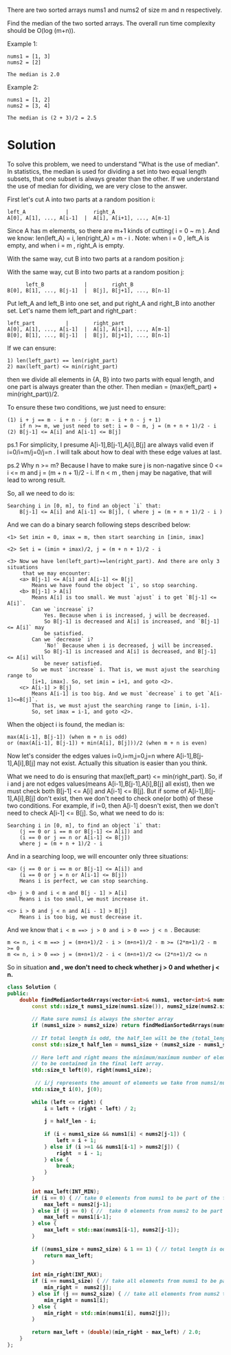 There are two sorted arrays nums1 and nums2 of size m and n respectively.

Find the median of the two sorted arrays. The overall run time complexity should be O(log (m+n)).
    
Example 1:

```
nums1 = [1, 3]
nums2 = [2]

The median is 2.0
```

Example 2:
```
nums1 = [1, 2]
nums2 = [3, 4]

The median is (2 + 3)/2 = 2.5
```

# Solution

To solve this problem, we need to understand "What is the use of median". In statistics, the median is used for dividing a set into two equal length subsets, that one subset is always greater than the other. If we understand the use of median for dividing, we are very close to the answer.

First let's cut A into two parts at a random position i:
    
```
left_A             |        right_A
A[0], A[1], ..., A[i-1]  |  A[i], A[i+1], ..., A[m-1]
```

Since A has m elements, so there are m+1 kinds of cutting( i = 0 ~ m ). And we know: len(left_A) = i, len(right_A) = m - i . Note: when i = 0 , left_A is empty, and when i = m , right_A is empty.

With the same way, cut B into two parts at a random position j:

With the same way, cut B into two parts at a random position j:

```
      left_B             |        right_B
B[0], B[1], ..., B[j-1]  |  B[j], B[j+1], ..., B[n-1]
```

Put left_A and left_B into one set, and put right_A and right_B into another set. Let's name them left_part and right_part :
    
```
left_part          |        right_part
A[0], A[1], ..., A[i-1]  |  A[i], A[i+1], ..., A[m-1]
B[0], B[1], ..., B[j-1]  |  B[j], B[j+1], ..., B[n-1]
```

If we can ensure:

```
1) len(left_part) == len(right_part)
2) max(left_part) <= min(right_part)
```

then we divide all elements in {A, B} into two parts with equal length, and one part is always greater than the other. Then median = (max(left_part) + min(right_part))/2.

To ensure these two conditions, we just need to ensure:

```
(1) i + j == m - i + n - j (or: m - i + n - j + 1)
    if n >= m, we just need to set: i = 0 ~ m, j = (m + n + 1)/2 - i
(2) B[j-1] <= A[i] and A[i-1] <= B[j]
```

ps.1 For simplicity, I presume A[i-1],B[j-1],A[i],B[j] are always valid even if i=0/i=m/j=0/j=n . I will talk about how to deal with these edge values at last.

ps.2 Why n >= m? Because I have to make sure j is non-nagative since 0 <= i <= m and j = (m + n + 1)/2 - i. If n < m , then j may be nagative, that will lead to wrong result.

So, all we need to do is:

```
Searching i in [0, m], to find an object `i` that:
    B[j-1] <= A[i] and A[i-1] <= B[j], ( where j = (m + n + 1)/2 - i )
```

And we can do a binary search following steps described below:
```
<1> Set imin = 0, imax = m, then start searching in [imin, imax]

<2> Set i = (imin + imax)/2, j = (m + n + 1)/2 - i

<3> Now we have len(left_part)==len(right_part). And there are only 3 situations
     that we may encounter:
    <a> B[j-1] <= A[i] and A[i-1] <= B[j]
        Means we have found the object `i`, so stop searching.
    <b> B[j-1] > A[i]
        Means A[i] is too small. We must `ajust` i to get `B[j-1] <= A[i]`.
        Can we `increase` i?
            Yes. Because when i is increased, j will be decreased.
            So B[j-1] is decreased and A[i] is increased, and `B[j-1] <= A[i]` may
            be satisfied.
        Can we `decrease` i?
            `No!` Because when i is decreased, j will be increased.
            So B[j-1] is increased and A[i] is decreased, and B[j-1] <= A[i] will
            be never satisfied.
        So we must `increase` i. That is, we must ajust the searching range to
        [i+1, imax]. So, set imin = i+1, and goto <2>.
    <c> A[i-1] > B[j]
        Means A[i-1] is too big. And we must `decrease` i to get `A[i-1]<=B[j]`.
        That is, we must ajust the searching range to [imin, i-1].
        So, set imax = i-1, and goto <2>.
```

When the object i is found, the median is:

```
max(A[i-1], B[j-1]) (when m + n is odd)
or (max(A[i-1], B[j-1]) + min(A[i], B[j]))/2 (when m + n is even)
```

Now let's consider the edges values i=0,i=m,j=0,j=n where A[i-1],B[j-1],A[i],B[j] may not exist. Actually this situation is easier than you think.

What we need to do is ensuring that max(left_part) <= min(right_part). So, if i and j are not edges values(means A[i-1],B[j-1],A[i],B[j] all exist), then we must check both B[j-1] <= A[i] and A[i-1] <= B[j]. But if some of A[i-1],B[j-1],A[i],B[j] don't exist, then we don't need to check one(or both) of these two conditions. For example, if i=0, then A[i-1] doesn't exist, then we don't need to check A[i-1] <= B[j]. So, what we need to do is:

```
Searching i in [0, m], to find an object `i` that:
    (j == 0 or i == m or B[j-1] <= A[i]) and
    (i == 0 or j == n or A[i-1] <= B[j])
    where j = (m + n + 1)/2 - i
```

And in a searching loop, we will encounter only three situations:
```
<a> (j == 0 or i == m or B[j-1] <= A[i]) and
    (i == 0 or j = n or A[i-1] <= B[j])
    Means i is perfect, we can stop searching.

<b> j > 0 and i < m and B[j - 1] > A[i]
    Means i is too small, we must increase it.

<c> i > 0 and j < n and A[i - 1] > B[j]
    Means i is too big, we must decrease it.
```

And we know that
```i < m ==> j > 0 and i > 0 ==> j < n ```. Because:

```
m <= n, i < m ==> j = (m+n+1)/2 - i > (m+n+1)/2 - m >= (2*m+1)/2 - m >= 0    
m <= n, i > 0 ==> j = (m+n+1)/2 - i < (m+n+1)/2 <= (2*n+1)/2 <= n
```

So in situation <b> and <c>, we don't need to check whether j > 0 and whether j < n.
    


```cpp
class Solution {
public:
    double findMedianSortedArrays(vector<int>& nums1, vector<int>& nums2) {
        const std::size_t nums1_size(nums1.size()), nums2_size(nums2.size());
        
        // Make sure nums1 is always the shorter array
        if (nums1_size > nums2_size) return findMedianSortedArrays(nums2, nums1);
        
        // If total length is odd, the half_len will be the (total_length + 1) / 2
        const std::size_t half_len = nums1_size + (nums2_size - nums1_size + 1) / 2;
        
        // Here left and right means the minimum/maximum number of elements we take from nums1
        // to be contained in the final left array.
        std::size_t left(0), right(nums1_size);
        
         // i/j represents the amount of elements we take from nums1/nums2 to be contained in final left array
        std::size_t i(0), j(0);
        
        while (left <= right) {
            i = left + (right - left) / 2;
            
            j = half_len - i;
            
            if (i < nums1_size && nums1[i] < nums2[j-1]) {
                left = i + 1; 
            } else if (i >=1 && nums1[i-1] > nums2[j]) {
                right  = i - 1;
            } else {
                break;
            }
        }
        
        int max_left(INT_MIN);
        if (i == 0) { // take 0 elements from nums1 to be part of the final left array
            max_left = nums2[j-1];
        } else if (j == 0) { //  take 0 elements from nums2 to be part of the final left array
            max_left = nums1[i-1];
        } else {
            max_left = std::max(nums1[i-1], nums2[j-1]);
        }
        
        if ((nums1_size + nums2_size) & 1 == 1) { // total length is odd
            return max_left;
        }
        
        int min_right(INT_MAX);
        if (i == nums1_size) { // take all elements from nums1 to be part of the final left array
            min_right =  nums2[j];
        } else if (j == nums2_size) { // take all elements from nums2 to be part of the final left array
            min_right = nums1[i];
        } else {
            min_right = std::min(nums1[i], nums2[j]);
        }
        
        return max_left + (double)(min_right - max_left) / 2.0;
    }
};
```
